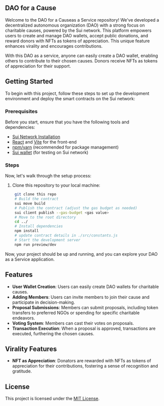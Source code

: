 ## DAO for a Cause

Welcome to the DAO for a Causeas a Service repository! We've developed a decentralized autonomous organization (DAO) with a strong focus on charitable causes, powered by the Sui network. This platform empowers users to create and manage DAO wallets, accept public donations, and reward donors with NFTs as tokens of appreciation. This unique feature enhances virality and encourages contributions.

With this DAO as a service, anyone can easily create a DAO wallet, enabling others to contribute to their chosen causes. Donors receive NFTs as tokens of appreciation for their support.

## Getting Started

To begin with this project, follow these steps to set up the development environment and deploy the smart contracts on the Sui network:

### Prerequisites

Before you start, ensure that you have the following tools and dependencies:

- [Sui Network Installation](https://docs.sui.io/build/install)
- [React](https://reactjs.org/) and [Vite](https://vitejs.dev/) for the front-end
- [npm/yarn](https://www.npmjs.com/) (recommended for package management)
- [Sui wallet](https://chrome.google.com/webstore/detail/sui-wallet/opcgpfmipidbgpenhmajoajpbobppdil) (for testing on Sui network)

### Steps

Now, let's walk through the setup process:

1. Clone this repository to your local machine:
   ```bash
    git clone this repo
    # Build the contract
    sui move build
    # Publish the contract (adjust the gas budget as needed)
    sui client publish --gas-budget <gas value>
    # Move to the root directory
    cd ../
    # Install dependencies
    npm install
    # update contract details in ./src/constants.js
    # Start the development server
    npm run preview/dev
Now, your project should be up and running, and you can explore your DAO as a Service application.


## Features

- **User Wallet Creation**: Users can easily create DAO wallets for charitable causes.
- **Adding Members**: Users can invite members to join their cause and participate in decision-making.
- **Proposal Submissions**: Members can submit proposals, including token transfers to preferred NGOs or spending for specific charitable endeavors.
- **Voting System**: Members can cast their votes on proposals.
- **Transaction Execution**: When a proposal is approved, transactions are executed, furthering the chosen causes.

## Virality Features
- **NFT as Appreciation**: Donators are rewarded with NFTs as tokens of appreciation for their contributions, fostering a sense of recognition and gratitude.

## License

This project is licensed under the [MIT License](https://choosealicense.com/licenses/mit/).
